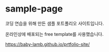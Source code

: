 # sample-page

코딩 연습을 위해 만든 샘플 포트폴리오 사이트입니다.

온라인상에 배포되는 free template를 사용했습니다.

https://baby-lamb.github.io/prtfolio-site/

